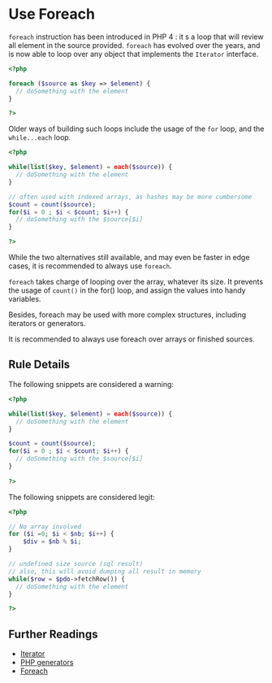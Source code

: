 <!-- Good Practices -->
# Use Foreach

`foreach` instruction has been introduced in PHP 4 : it s a loop that will review all element in the source provided. `foreach` has evolved over the years, and is now able to loop over any object that implements the `Iterator` interface. 

```php
<?php

foreach ($source as $key => $element) {
  // doSomething with the element
}

?>
```
Older ways of building such loops include the usage of the `for` loop, and the `while...each` loop. 

```php
<?php

while(list($key, $element) = each($source)) {
  // doSomething with the element	
}

// often used with indexed arrays, as hashes may be more cumbersome
$count = count($source);
for($i = 0 ; $i < $count; $i++) {
  // doSomething with the $source[$i]	
}

?>
```

While the two alternatives still available, and may even be faster in edge cases, it is recommended to always use `foreach`. 

`foreach` takes charge of looping over the array, whatever its size. It prevents the usage of `count()` in the for() loop, and assign the values into handy variables.

Besides, foreach may be used with more complex structures, including iterators or generators. 

It is recommended to always use foreach over arrays or finished sources. 

## Rule Details

The following snippets are considered a warning:

```php
<?php

while(list($key, $element) = each($source)) {
  // doSomething with the element	
}

$count = count($source);
for($i = 0 ; $i < $count; $i++) {
  // doSomething with the $source[$i]	
}
	
?>
```

The following snippets are considered legit:

```php
<?php

// No array involved
for ($i =0; $i < $nb; $i++) {
	$div = $nb % $i; 
}

// undefined size source (sql result)
// also, this will avoid dumping all result in memory
while($row = $pdo->fetchRow()) {
  // doSomething with the element	
}

?>
```
<!--
### Options

## When Not To Use It
-->

## Further Readings
* [Iterator](http://php.net/manual/en/class.iterator.php)
* [PHP generators](http://php.net/manual/en/language.generators.overview.php)
* [Foreach](http://php.net/manual/en/control-structures.foreach.php)
